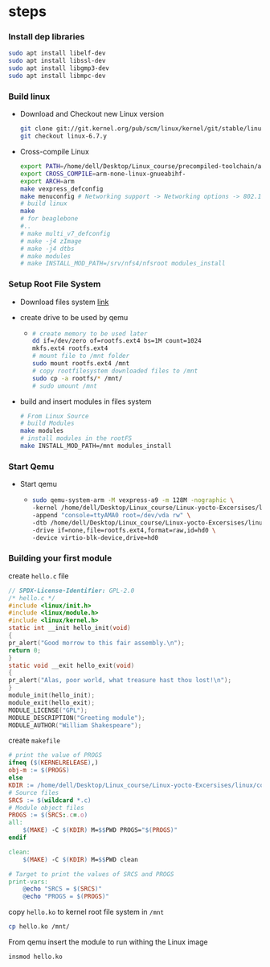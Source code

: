 # steps 

### Install dep libraries

```sh
sudo apt install libelf-dev
sudo apt install libssl-dev
sudo apt install libgmp3-dev
sudo apt install libmpc-dev
```

### Build linux

- Download and Checkout new Linux version 

  ```sh
  git clone git://git.kernel.org/pub/scm/linux/kernel/git/stable/linux.git
  git checkout linux-6.7.y
  ```

- Cross-compile Linux 

  ```sh
  export PATH=/home/dell/Desktop/Linux_course/precompiled-toolchain/arm-gnu-toolchain-13.3.rel1-x86_64-arm-none-linux-gnueabihf/bin:$PATH
  export CROSS_COMPILE=arm-none-linux-gnueabihf-
  export ARCH=arm
  make vexpress_defconfig
  make menuconfig # Networking support -> Networking options -> 802.1Q/802.ad VLAN Support <M>
  # build linux 
  make
  # for beaglebone 
  #..
  # make multi_v7_defconfig
  # make -j4 zImage
  # make -j4 dtbs
  # make modules
  # make INSTALL_MOD_PATH=/srv/nfs4/nfsroot modules_install
  ```


### Setup Root File System


- Download files system [link](https://drive.google.com/file/d/10Cspz6olJ7rv5U-kvF0RDNhsX3_bQkIh/view?usp=drive_link)

- create drive to be used by qemu


  - ```sh
    # create memory to be used later
    dd if=/dev/zero of=rootfs.ext4 bs=1M count=1024
    mkfs.ext4 rootfs.ext4
    # mount file to /mnt folder
    sudo mount rootfs.ext4 /mnt
    # copy rootfilesystem downloaded files to /mnt  
    sudo cp -a rootfs/* /mnt/
    # sudo umount /mnt
    ```

- build and insert modules in files system 

  ```sh
  # From Linux Source  
  # build Modules
  make modules
  # install modules in the rootFS
  make INSTALL_MOD_PATH=/mnt modules_install
  ```

### Start Qemu


- Start qemu 

  - ```sh
    sudo qemu-system-arm -M vexpress-a9 -m 128M -nographic \
    -kernel /home/dell/Desktop/Linux_course/Linux-yocto-Excersises/linux/code/qemu/linux/arch/arm/boot/zImage \
    -append "console=ttyAMA0 root=/dev/vda rw" \
    -dtb /home/dell/Desktop/Linux_course/Linux-yocto-Excersises/linux/code/qemu/linux/arch/arm/boot/dts/arm/vexpress-v2p-ca9.dtb \
    -drive if=none,file=rootfs.ext4,format=raw,id=hd0 \
    -device virtio-blk-device,drive=hd0
    ```

### Building your first module

create `hello.c` file 

```c
// SPDX-License-Identifier: GPL-2.0
/* hello.c */
#include <linux/init.h>
#include <linux/module.h>
#include <linux/kernel.h>
static int __init hello_init(void)
{
pr_alert("Good morrow to this fair assembly.\n");
return 0;
}
static void __exit hello_exit(void)
{
pr_alert("Alas, poor world, what treasure hast thou lost!\n");
}
module_init(hello_init);
module_exit(hello_exit);
MODULE_LICENSE("GPL");
MODULE_DESCRIPTION("Greeting module");
MODULE_AUTHOR("William Shakespeare");
```

create `makefile`

```makefile
# print the value of PROGS
ifneq ($(KERNELRELEASE),)
obj-m := $(PROGS)
else
KDIR := /home/dell/Desktop/Linux_course/Linux-yocto-Excersises/linux/code/bb/linux
# Source files
SRCS := $(wildcard *.c)
# Module object files
PROGS := $(SRCS:.c=.o)
all:
	$(MAKE) -C $(KDIR) M=$$PWD PROGS="$(PROGS)"
endif

clean:
	$(MAKE) -C $(KDIR) M=$$PWD clean

# Target to print the values of SRCS and PROGS
print-vars:
	@echo "SRCS = $(SRCS)"
	@echo "PROGS = $(PROGS)"
```

copy `hello.ko` to kernel root file system in `/mnt`

```sh 
cp hello.ko /mnt/
```

From qemu insert the module to run withing the Linux image 

```sh
insmod hello.ko
```
